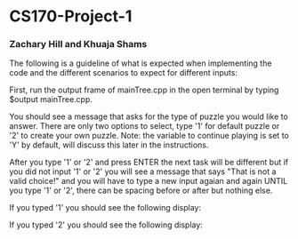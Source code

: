 # CS170-Project-1
### Zachary Hill and Khuaja Shams

The following is a guideline of what is expected when implementing the code and the different scenarios to expect for different inputs:

First, run the output frame of mainTree.cpp in the open terminal by typing $output mainTree.cpp.

You should see a message that asks for the type of puzzle you would like to answer. There are only two options to select, type '1' for default puzzle or '2' to create your own puzzle. Note: the variable to continue playing is set to 'Y' by default, will discuss this later in the instructions. 

After you type '1' or '2' and press ENTER the next task will be different but if you did not input '1' or '2' you will see a message that says "That is not a valid choice!" and you will have to type a new input agaian and again UNTIL you type '1' or '2', there can be spacing before or after but nothing else.

If you typed '1' you should see the following display:

If you typed '2' you should see the following display:
